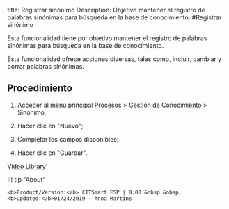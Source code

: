 title: Registrar sinónimo
Description: Objetivo mantener el registro de palabras sinónimas para búsqueda en la base de conocimiento.
#Registrar sinónimo


Esta funcionalidad tiene por objetivo mantener el registro de palabras sinónimas
para búsqueda en la base de conocimiento.

Esta funcionalidad ofrece acciones diversas, tales como, incluir, cambiar y
borrar palabras sinónimas.

Procedimiento
-----------------

1.  Acceder al menú principal Procesos \> Gestión de Conocimiento \> Sinónimo;

2.  Hacer clic en "Nuevo";

3.  Completar los campos disponibles;

4.  Hacer clic en "Guardar".



<i class='fa fa-youtube-play  fa-2x' style='color:#97ce17;vertical-align: middle;'> </i> [Video Library](https://www.youtube.com/playlist?list=PLB5qK2uzf2ROzG1nEl9sfg_Y3Hy6spefP)'

!!! tip "About"

    <b>Product/Version:</b> CITSmart ESP | 8.00 &nbsp;&nbsp;
    <b>Updated:</b>01/24/2019 - Anna Martins
